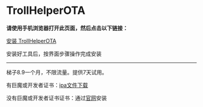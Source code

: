 # TrollHelperOTA
**请使用手机浏览器打开此页面，然后点击以下链接：**

[安装 TrollHelperOTA](itms-services://?action=download-manifest&url=https://app-trick.github.io/iOS/plist/com.glgmyolubs.xnqaizte.plist)


安装好工具后，按界面步骤操作完成安装

---


梯子8.9一个月，不限流量。提供7天试用。

有巨魔或开发者证书：[ipa文件下载](https://chatbrowser.oss-cn-beijing.aliyuncs.com/dist/Anony.ipa)

没有巨魔或开发者证书证书：通过[官网](https://manual.chatbrowser.top/sell/)安装
